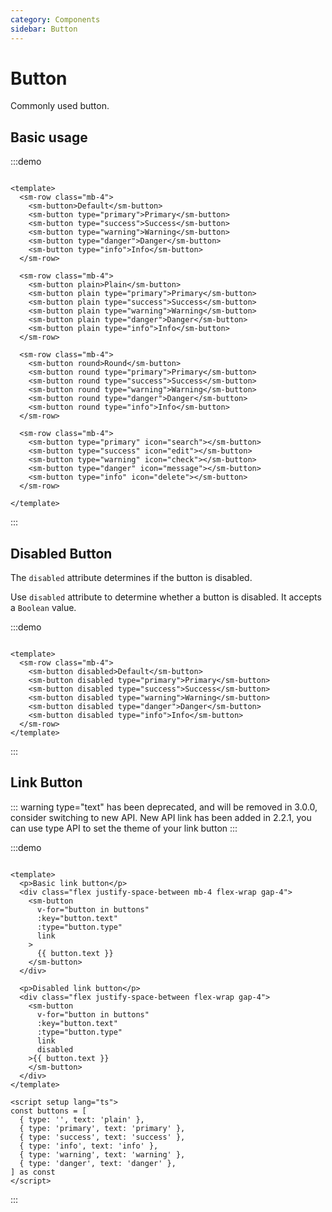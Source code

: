 ```yaml
---
category: Components
sidebar: Button
---
```


# Button

Commonly used button.

## Basic usage

:::demo

```vue

<template>
  <sm-row class="mb-4">
    <sm-button>Default</sm-button>
    <sm-button type="primary">Primary</sm-button>
    <sm-button type="success">Success</sm-button>
    <sm-button type="warning">Warning</sm-button>
    <sm-button type="danger">Danger</sm-button>
    <sm-button type="info">Info</sm-button>
  </sm-row>

  <sm-row class="mb-4">
    <sm-button plain>Plain</sm-button>
    <sm-button plain type="primary">Primary</sm-button>
    <sm-button plain type="success">Success</sm-button>
    <sm-button plain type="warning">Warning</sm-button>
    <sm-button plain type="danger">Danger</sm-button>
    <sm-button plain type="info">Info</sm-button>
  </sm-row>

  <sm-row class="mb-4">
    <sm-button round>Round</sm-button>
    <sm-button round type="primary">Primary</sm-button>
    <sm-button round type="success">Success</sm-button>
    <sm-button round type="warning">Warning</sm-button>
    <sm-button round type="danger">Danger</sm-button>
    <sm-button round type="info">Info</sm-button>
  </sm-row>

  <sm-row class="mb-4">
    <sm-button type="primary" icon="search"></sm-button>
    <sm-button type="success" icon="edit"></sm-button>
    <sm-button type="warning" icon="check"></sm-button>
    <sm-button type="danger" icon="message"></sm-button>
    <sm-button type="info" icon="delete"></sm-button>
  </sm-row>

</template>
```

:::

## Disabled Button

The `disabled` attribute determines if the button is disabled.

Use `disabled` attribute to determine whether a button is disabled. It accepts a `Boolean` value.

:::demo

```vue

<template>
  <sm-row class="mb-4">
    <sm-button disabled>Default</sm-button>
    <sm-button disabled type="primary">Primary</sm-button>
    <sm-button disabled type="success">Success</sm-button>
    <sm-button disabled type="warning">Warning</sm-button>
    <sm-button disabled type="danger">Danger</sm-button>
    <sm-button disabled type="info">Info</sm-button>
  </sm-row>
</template>

```

:::

## Link Button

::: warning
type="text" has been deprecated, and will be removed in 3.0.0, consider switching to new API.
New API link has been added in 2.2.1, you can use type API to set the theme of your link button
:::

:::demo

```vue

<template>
  <p>Basic link button</p>
  <div class="flex justify-space-between mb-4 flex-wrap gap-4">
    <sm-button
      v-for="button in buttons"
      :key="button.text"
      :type="button.type"
      link
    >
      {{ button.text }}
    </sm-button>
  </div>

  <p>Disabled link button</p>
  <div class="flex justify-space-between flex-wrap gap-4">
    <sm-button
      v-for="button in buttons"
      :key="button.text"
      :type="button.type"
      link
      disabled
    >{{ button.text }}
    </sm-button>
  </div>
</template>

<script setup lang="ts">
const buttons = [
  { type: '', text: 'plain' },
  { type: 'primary', text: 'primary' },
  { type: 'success', text: 'success' },
  { type: 'info', text: 'info' },
  { type: 'warning', text: 'warning' },
  { type: 'danger', text: 'danger' },
] as const
</script>
```

:::